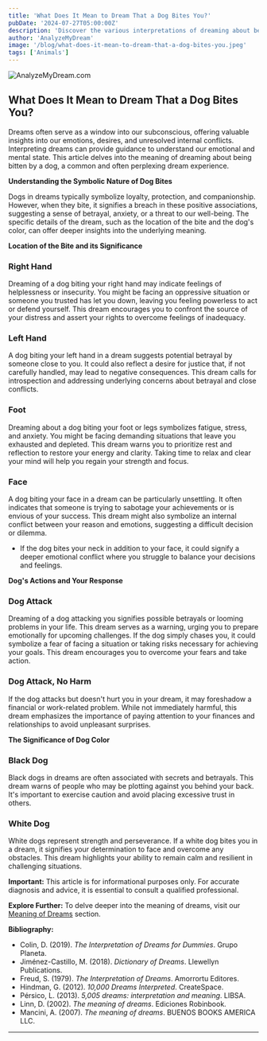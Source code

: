 ```yaml
---
title: 'What Does It Mean to Dream That a Dog Bites You?'
pubDate: '2024-07-27T05:00:00Z'
description: 'Discover the various interpretations of dreaming about being bitten by a dog, from betrayal to anxiety and stress.'
author: 'AnalyzeMyDream'
image: '/blog/what-does-it-mean-to-dream-that-a-dog-bites-you.jpeg'
tags: ['Animals']
---
```


![AnalyzeMyDream.com](/blog/what-does-it-mean-to-dream-that-a-dog-bites-you.jpeg)

## What Does It Mean to Dream That a Dog Bites You?

Dreams often serve as a window into our subconscious, offering valuable insights into our emotions, desires, and unresolved internal conflicts. Interpreting dreams can provide guidance to understand our emotional and mental state. This article delves into the meaning of dreaming about being bitten by a dog, a common and often perplexing dream experience. 

**Understanding the Symbolic Nature of Dog Bites**

Dogs in dreams typically symbolize loyalty, protection, and companionship. However, when they bite, it signifies a breach in these positive associations, suggesting a sense of betrayal, anxiety, or a threat to our well-being. The specific details of the dream, such as the location of the bite and the dog's color, can offer deeper insights into the underlying meaning.

**Location of the Bite and its Significance**

### Right Hand

Dreaming of a dog biting your right hand may indicate feelings of helplessness or insecurity. You might be facing an oppressive situation or someone you trusted has let you down, leaving you feeling powerless to act or defend yourself. This dream encourages you to confront the source of your distress and assert your rights to overcome feelings of inadequacy.

### Left Hand

A dog biting your left hand in a dream suggests potential betrayal by someone close to you. It could also reflect a desire for justice that, if not carefully handled, may lead to negative consequences. This dream calls for introspection and addressing underlying concerns about betrayal and close conflicts.

### Foot

Dreaming about a dog biting your foot or legs symbolizes fatigue, stress, and anxiety. You might be facing demanding situations that leave you exhausted and depleted. This dream warns you to prioritize rest and reflection to restore your energy and clarity. Taking time to relax and clear your mind will help you regain your strength and focus.

### Face

A dog biting your face in a dream can be particularly unsettling. It often indicates that someone is trying to sabotage your achievements or is envious of your success. This dream might also symbolize an internal conflict between your reason and emotions, suggesting a difficult decision or dilemma. 

- If the dog bites your neck in addition to your face, it could signify a deeper emotional conflict where you struggle to balance your decisions and feelings.

**Dog's Actions and Your Response**

### Dog Attack

Dreaming of a dog attacking you signifies possible betrayals or looming problems in your life. This dream serves as a warning, urging you to prepare emotionally for upcoming challenges. If the dog simply chases you, it could symbolize a fear of facing a situation or taking risks necessary for achieving your goals.  This dream encourages you to overcome your fears and take action.

### Dog Attack, No Harm

If the dog attacks but doesn't hurt you in your dream, it may foreshadow a financial or work-related problem. While not immediately harmful, this dream emphasizes the importance of paying attention to your finances and relationships to avoid unpleasant surprises.

**The Significance of Dog Color**

### Black Dog

Black dogs in dreams are often associated with secrets and betrayals. This dream warns of people who may be plotting against you behind your back. It's important to exercise caution and avoid placing excessive trust in others.

### White Dog

White dogs represent strength and perseverance. If a white dog bites you in a dream, it signifies your determination to face and overcome any obstacles.  This dream highlights your ability to remain calm and resilient in challenging situations.

**Important:** This article is for informational purposes only. For accurate diagnosis and advice, it is essential to consult a qualified professional.

**Explore Further:** To delve deeper into the meaning of dreams, visit our [Meaning of Dreams](#meaning-of-dreams) section.

**Bibliography:**

* Colin, D. (2019). *The Interpretation of Dreams for Dummies*. Grupo Planeta.
* Jiménez-Castillo, M. (2018). *Dictionary of Dreams*. Llewellyn Publications.
* Freud, S. (1979). *The Interpretation of Dreams*. Amorrortu Editores.
* Hindman, G. (2012). *10,000 Dreams Interpreted*. CreateSpace.
* Pérsico, L. (2013). *5,005 dreams: interpretation and meaning*. LIBSA.
* Linn, D. (2002). *The meaning of dreams*. Ediciones Robinbook.
* Mancini, A. (2007). *The meaning of dreams*. BUENOS BOOKS AMERICA LLC.

---